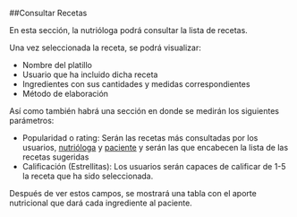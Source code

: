 ##Consultar Recetas

En esta sección, la nutrióloga podrá consultar la lista de recetas.

Una vez seleccionada la receta, se podrá visualizar:

- Nombre del platillo
- Usuario que ha incluido dicha receta
- Ingredientes con sus cantidades y medidas correspondientes 
- Método de elaboración

Así como también habrá una sección en donde se medirán los siguientes parámetros:

- Popularidad o rating: Serán las recetas más consultadas por los usuarios, [nutrióloga](nutriologa.md) y [paciente](paciente.md) y serán las que encabecen la lista de las recetas sugeridas
- Calificación (Estrellitas): Los usuarios serán capaces de calificar de 1-5 la receta que ha sido seleccionada.

Después de ver estos campos, se mostrará una tabla con el aporte nutricional que dará cada ingrediente al paciente.
